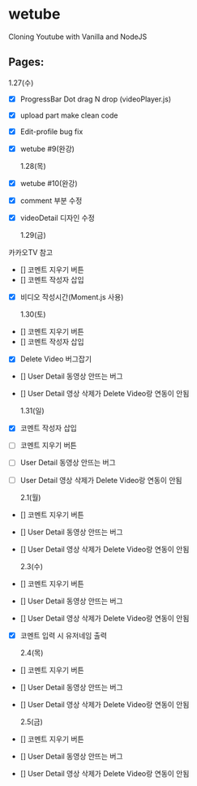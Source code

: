 # wetube

Cloning Youtube with Vanilla and NodeJS

## Pages:

1.27(수)

- [x] ProgressBar Dot drag N drop (videoPlayer.js)
- [x] upload part make clean code
- [x] Edit-profile bug fix
- [x] wetube #9(완강)

  1.28(목)

- [x] wetube #10(완강)
- [x] comment 부분 수정
- [x] videoDetail 디자인 수정

  1.29(금)

카카오TV 참고

- [] 코멘트 지우기 버튼
- [] 코멘트 작성자 삽입
- [x] 비디오 작성시간(Moment.js 사용)

  1.30(토)

- [] 코멘트 지우기 버튼
- [] 코멘트 작성자 삽입
- [x] Delete Video 버그잡기
- [] User Detail 동영상 안뜨는 버그
- [] User Detail 영상 삭제가 Delete Video랑 연동이 안됨

  1.31(일)

- [x] 코멘트 작성자 삽입
- [ ] 코멘트 지우기 버튼
- [ ] User Detail 동영상 안뜨는 버그
- [ ] User Detail 영상 삭제가 Delete Video랑 연동이 안됨

  2.1(월)

- [] 코멘트 지우기 버튼
- [] User Detail 동영상 안뜨는 버그
- [] User Detail 영상 삭제가 Delete Video랑 연동이 안됨

  2.3(수)

- [] 코멘트 지우기 버튼
- [] User Detail 동영상 안뜨는 버그
- [] User Detail 영상 삭제가 Delete Video랑 연동이 안됨
- [x] 코멘트 입력 시 유저네임 출력

  2.4(목)

- [] 코멘트 지우기 버튼
- [] User Detail 동영상 안뜨는 버그
- [] User Detail 영상 삭제가 Delete Video랑 연동이 안됨

  2.5(금)

- [] 코멘트 지우기 버튼
- [] User Detail 동영상 안뜨는 버그
- [] User Detail 영상 삭제가 Delete Video랑 연동이 안됨

